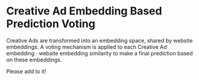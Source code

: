 # Creative Ad Embedding Based Prediction Voting

Creative Ads are transformed into an embedding space, shared by website embeddings. A voting mechanism is applied to each Creative Ad embedding · website embedding similarity to make a final prediction based on these embeddings.

Please add to it!
